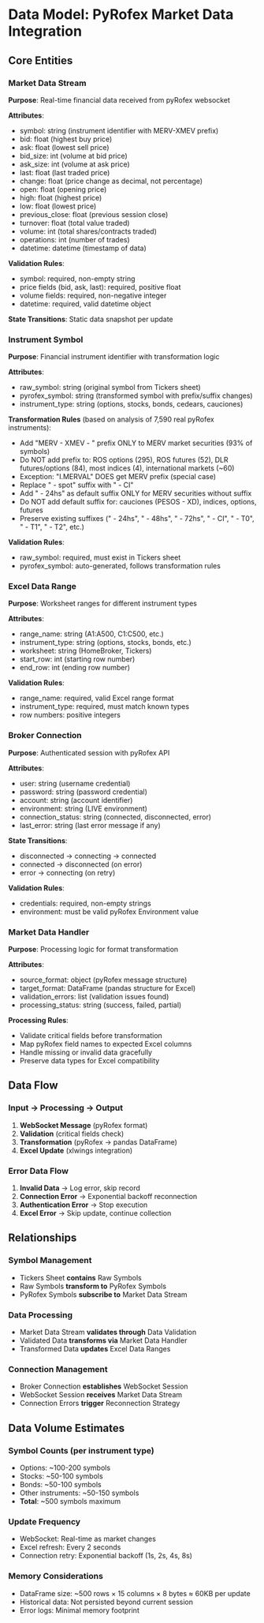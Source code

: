 # Data Model: PyRofex Market Data Integration

## Core Entities

### Market Data Stream
**Purpose**: Real-time financial data received from pyRofex websocket

**Attributes**:
- symbol: string (instrument identifier with MERV-XMEV prefix)
- bid: float (highest buy price)
- ask: float (lowest sell price) 
- bid_size: int (volume at bid price)
- ask_size: int (volume at ask price)
- last: float (last traded price)
- change: float (price change as decimal, not percentage)
- open: float (opening price)
- high: float (highest price)
- low: float (lowest price)
- previous_close: float (previous session close)
- turnover: float (total value traded)
- volume: int (total shares/contracts traded)
- operations: int (number of trades)
- datetime: datetime (timestamp of data)

**Validation Rules**:
- symbol: required, non-empty string
- price fields (bid, ask, last): required, positive float
- volume fields: required, non-negative integer
- datetime: required, valid datetime object

**State Transitions**: Static data snapshot per update

### Instrument Symbol
**Purpose**: Financial instrument identifier with transformation logic

**Attributes**:
- raw_symbol: string (original symbol from Tickers sheet)
- pyrofex_symbol: string (transformed symbol with prefix/suffix changes)
- instrument_type: string (options, stocks, bonds, cedears, cauciones)

**Transformation Rules** (based on analysis of 7,590 real pyRofex instruments):
- Add "MERV - XMEV - " prefix ONLY to MERV market securities (93% of symbols)
- Do NOT add prefix to: ROS options (295), ROS futures (52), DLR futures/options (84), most indices (4), international markets (~60)
- Exception: "I.MERVAL" DOES get MERV prefix (special case)
- Replace " - spot" suffix with " - CI"
- Add " - 24hs" as default suffix ONLY for MERV securities without suffix
- Do NOT add default suffix for: cauciones (PESOS - XD), indices, options, futures
- Preserve existing suffixes (" - 24hs", " - 48hs", " - 72hs", " - CI", " - T0", " - T1", " - T2", etc.)

**Validation Rules**:
- raw_symbol: required, must exist in Tickers sheet
- pyrofex_symbol: auto-generated, follows transformation rules

### Excel Data Range  
**Purpose**: Worksheet ranges for different instrument types

**Attributes**:
- range_name: string (A1:A500, C1:C500, etc.)
- instrument_type: string (options, stocks, bonds, etc.)
- worksheet: string (HomeBroker, Tickers)
- start_row: int (starting row number)
- end_row: int (ending row number)

**Validation Rules**:
- range_name: required, valid Excel range format
- instrument_type: required, must match known types
- row numbers: positive integers

### Broker Connection
**Purpose**: Authenticated session with pyRofex API

**Attributes**:
- user: string (username credential)
- password: string (password credential) 
- account: string (account identifier)
- environment: string (LIVE environment)
- connection_status: string (connected, disconnected, error)
- last_error: string (last error message if any)

**State Transitions**:
- disconnected → connecting → connected
- connected → disconnected (on error)
- error → connecting (on retry)

**Validation Rules**:
- credentials: required, non-empty strings
- environment: must be valid pyRofex Environment value

### Market Data Handler
**Purpose**: Processing logic for format transformation

**Attributes**:
- source_format: object (pyRofex message structure)
- target_format: DataFrame (pandas structure for Excel)
- validation_errors: list (validation issues found)
- processing_status: string (success, failed, partial)

**Processing Rules**:
- Validate critical fields before transformation
- Map pyRofex field names to expected Excel columns
- Handle missing or invalid data gracefully
- Preserve data types for Excel compatibility

## Data Flow

### Input → Processing → Output
1. **WebSocket Message** (pyRofex format)
2. **Validation** (critical fields check)
3. **Transformation** (pyRofex → pandas DataFrame)
4. **Excel Update** (xlwings integration)

### Error Data Flow
1. **Invalid Data** → Log error, skip record
2. **Connection Error** → Exponential backoff reconnection
3. **Authentication Error** → Stop execution
4. **Excel Error** → Skip update, continue collection

## Relationships

### Symbol Management
- Tickers Sheet **contains** Raw Symbols
- Raw Symbols **transform to** PyRofex Symbols
- PyRofex Symbols **subscribe to** Market Data Stream

### Data Processing
- Market Data Stream **validates through** Data Validation
- Validated Data **transforms via** Market Data Handler
- Transformed Data **updates** Excel Data Ranges

### Connection Management
- Broker Connection **establishes** WebSocket Session
- WebSocket Session **receives** Market Data Stream
- Connection Errors **trigger** Reconnection Strategy

## Data Volume Estimates

### Symbol Counts (per instrument type)
- Options: ~100-200 symbols
- Stocks: ~50-100 symbols  
- Bonds: ~50-100 symbols
- Other instruments: ~50-150 symbols
- **Total**: ~500 symbols maximum

### Update Frequency
- WebSocket: Real-time as market changes
- Excel refresh: Every 2 seconds
- Connection retry: Exponential backoff (1s, 2s, 4s, 8s)

### Memory Considerations
- DataFrame size: ~500 rows × 15 columns × 8 bytes ≈ 60KB per update
- Historical data: Not persisted beyond current session
- Error logs: Minimal memory footprint